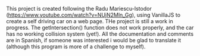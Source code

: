 This project is created following the Radu Mariescu-Istodor (https://www.youtube.com/watch?v=NUjN2Mln_Gg), using VanillaJS to create a self driving car on a web page.
THe project is still a work in progress. The getIntersection() function does not work properly, and the car has no working collision system (yet!).
All the documentation and comments are in Spanish, if someone was interested i would be glad to translate it (although this program is more of a challenge to myself).
